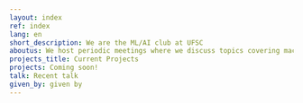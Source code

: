 ```yaml
---
layout: index
ref: index
lang: en
short_description: We are the ML/AI club at UFSC
aboutus: We host periodic meetings where we discuss topics covering machine learning, data science and a portion of software development.
projects_title: Current Projects
projects: Coming soon!
talk: Recent talk
given_by: given by
---
```


